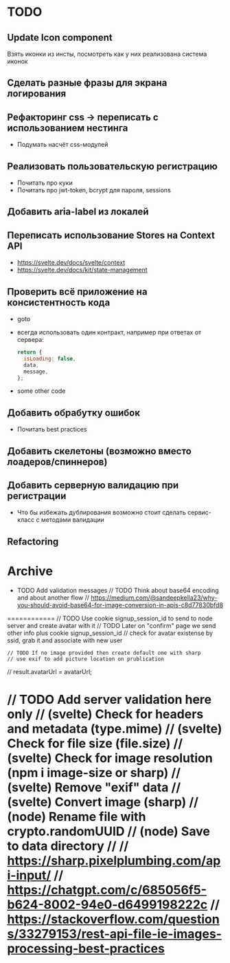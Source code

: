 # TODO

## Update Icon component

Взять иконки из инсты, посмотреть как у них реализована система иконок

## Сделать разные фразы для экрана логирования

## Рефакторинг css -> переписать с использованием нестинга

- Подумать насчёт css-модулей

## Реализовать пользовательскую регистрацию

- Почитать про куки
- Почитать про jwt-token, bcrypt для пароля, sessions

## Добавить aria-label из локалей

## Переписать использование Stores на Context API

- https://svelte.dev/docs/svelte/context
- https://svelte.dev/docs/kit/state-management

## Проверить всё приложение на консистентность кода

- goto
- всегда использовать один контракт, например при ответах от сервера:

  ```js
  return {
    isLoading: false,
    data,
    message,
  };
  ```

- some other code

## Добавить обрабутку ошибок

- Почитать best practices

## Добавить скелетоны (возможно вместо лоадеров/спиннеров)

## Добавить серверную валидацию при регистрации

- Что бы избежать дублирования возможно стоит сделать сервис-класс с методами валидации

## Refactoring

# Archive

- TODO Add validation messages
  // TODO Think about base64 encoding and about another flow
  // https://medium.com/@sandeepkella23/why-you-should-avoid-base64-for-image-conversion-in-apis-c8d77830bfd8

============
// TODO Use cookie signup_session_id to send to node server and create avatar with it
// TODO Later on "confirm" page we send other info plus cookie signup_session_id
// check for avatar existense by ssid, grab it and associate with new user

    // TODO If no image provided then create default one with sharp
    // use exif to add picture location on prublication

// result.avatarUrl = avatarUrl;

// TODO Add server validation here only
// (svelte) Check for headers and metadata (type.mime)
// (svelte) Check for file size (file.size)
// (svelte) Check for image resolution (npm i image-size or sharp)
// (svelte) Remove "exif" data
// (svelte) Convert image (sharp)
// (node) Rename file with crypto.randomUUID
// (node) Save to data directory
//
// https://sharp.pixelplumbing.com/api-input/
// https://chatgpt.com/c/685056f5-b624-8002-94e0-d6499198222c
// https://stackoverflow.com/questions/33279153/rest-api-file-ie-images-processing-best-practices
============
